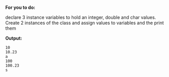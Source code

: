 **For you to do:**

declare 3 instance variables to hold an integer, double and char values.
Create 2 instances of the class and assign values to variables and the print them

**Output:**

```
10
10.23
a
100
100.23
s
```